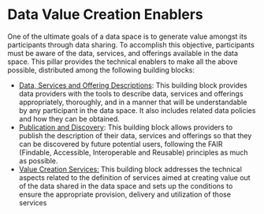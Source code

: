 # Data Value Creation Enablers

One of the ultimate goals of a data space is to generate value amongst its participants through data sharing. To accomplish this objective, participants must be aware of the data, services, and offerings available in the data space. This pillar provides the technical enablers to make all the above possible, distributed among the following building blocks:

* [Data, Services and Offering Descriptions](https://dssc.eu/space/BVE2/1071256347): This building block provides data providers with the tools to describe data, services and offerings appropriately, thoroughly, and in a manner that will be understandable by any participant in the data space. It also includes related data policies and how they can be obtained.
* [Publication and Discovery](https://dssc.eu/space/BVE2/1071256989): This building block allows providers to publish the description of their data, services and offerings so that they can be discovered by future potential users, following the FAIR (Findable, Accessible, Interoperable and Reusable) principles as much as possible.
* [Value Creation Services](https://dssc.eu/space/BVE2/1071257170)[:](https://dataspacessupportcentre.atlassian.net/wiki/spaces/BV/pages/143720695) This building block addresses the technical aspects related to the definition of services aimed at creating value out of the data shared in the data space and sets up the conditions to ensure the appropriate provision, delivery and utilization of those services
